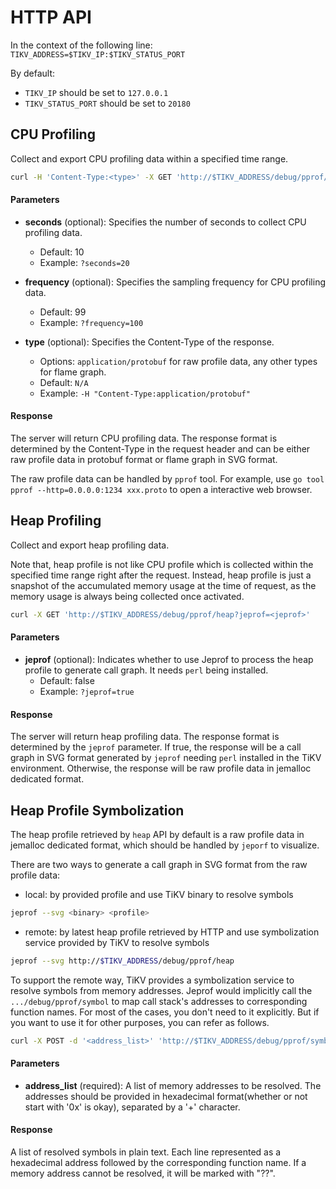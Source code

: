 # HTTP API

In the context of the following line: `TIKV_ADDRESS=$TIKV_IP:$TIKV_STATUS_PORT`

By default:

- `TIKV_IP` should be set to `127.0.0.1`
- `TIKV_STATUS_PORT` should be set to `20180`

## CPU Profiling

Collect and export CPU profiling data within a specified time range.

```bash
curl -H 'Content-Type:<type>' -X GET 'http://$TIKV_ADDRESS/debug/pprof/profile?seconds=<seconds>&frequency=<frequency>'
```

#### Parameters

- **seconds** (optional): Specifies the number of seconds to collect CPU profiling data.
  - Default: 10
  - Example: `?seconds=20`

- **frequency** (optional): Specifies the sampling frequency for CPU profiling data.
  - Default: 99
  - Example: `?frequency=100`

- **type** (optional): Specifies the Content-Type of the response.
  - Options: `application/protobuf` for raw profile data, any other types for flame graph.
  - Default: `N/A`
  - Example: `-H "Content-Type:application/protobuf"`

#### Response

The server will return CPU profiling data. The response format is determined by the Content-Type in the request header and can be either raw profile data in protobuf format or flame graph in SVG format.

The raw profile data can be handled by `pprof` tool. For example, use `go tool pprof --http=0.0.0.0:1234 xxx.proto` to open a interactive web browser.

## Heap Profiling

Collect and export heap profiling data.

Note that, heap profile is not like CPU profile which is collected within the specified time range right after the request. Instead, heap profile is just a snapshot of the accumulated memory usage at the time of request, as the memory usage is always being collected once activated.

```bash
curl -X GET 'http://$TIKV_ADDRESS/debug/pprof/heap?jeprof=<jeprof>'
```

#### Parameters

- **jeprof** (optional): Indicates whether to use Jeprof to process the heap profile to generate call graph. It needs `perl` being installed.
  - Default: false
  - Example: `?jeprof=true`

#### Response

The server will return heap profiling data. The response format is determined by the `jeprof` parameter. If true, the response will be a call graph in SVG format generated by `jeprof` needing `perl` installed in the TiKV environment. Otherwise, the response will be raw profile data in jemalloc dedicated format.

## Heap Profile Symbolization

The heap profile retrieved by `heap` API by default is a raw profile data in jemalloc dedicated format, which should be handled by `jeporf` to visualize.

There are two ways to generate a call graph in SVG format from the raw profile data:

- local: by provided profile and use TiKV binary to resolve symbols

```bash
jeprof --svg <binary> <profile>
```

- remote: by latest heap profile retrieved by HTTP and use symbolization service provided by TiKV to resolve symbols

```bash
jeprof --svg http://$TIKV_ADDRESS/debug/pprof/heap 
```

To support the remote way, TiKV provides a symbolization service to resolve symbols from memory addresses. Jeprof would implicitly call the `.../debug/pprof/symbol` to map call stack's addresses to corresponding function names. For most of the cases, you don't need to
it explicitly. But if you want to use it for other purposes, you can refer as follows.

```bash
curl -X POST -d '<address_list>' 'http://$TIKV_ADDRESS/debug/pprof/symbol'
```

#### Parameters

- **address_list** (required): A list of memory addresses to be resolved. The addresses should be provided in hexadecimal format(whether or not start with '0x' is okay), separated by a '+' character.

#### Response

A list of resolved symbols in plain text. Each line represented as a hexadecimal address followed by the corresponding function name. If a memory address cannot be resolved, it will be marked with "??".
